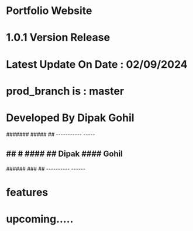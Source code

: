 # Portfolio Website 
# 1.0.1 Version Release
# Latest Update On Date : 02/09/2024
# prod_branch is : master
# Developed By Dipak Gohil

######  ####### #####   ##  ----------- -----
##   ##    #    ####    ##  Dipak #### Gohil 
######  ######  ###     ##  ---------- ------

# features
# upcoming.....